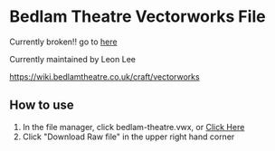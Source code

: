 # Bedlam Theatre Vectorworks File

Currently broken!! go to [here](https://github.com/EdinburghUniversityTheatreCompany/bedlam-vwx/tree/2354c3c8b0c98a2e869d05b43bd3dedee987c7c9)

Currently maintained by Leon Lee

https://wiki.bedlamtheatre.co.uk/craft/vectorworks

## How to use
1. In the file manager, click bedlam-theatre.vwx, or [Click Here](/bedlam-theatre.vwx)
2. Click "Download Raw file" in the upper right hand corner
